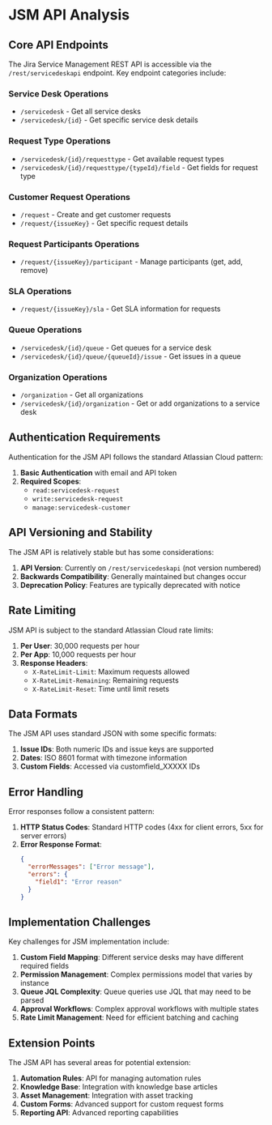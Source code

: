 # JSM API Analysis

## Core API Endpoints

The Jira Service Management REST API is accessible via the `/rest/servicedeskapi` endpoint. Key endpoint categories include:

### Service Desk Operations
- `/servicedesk` - Get all service desks
- `/servicedesk/{id}` - Get specific service desk details

### Request Type Operations
- `/servicedesk/{id}/requesttype` - Get available request types
- `/servicedesk/{id}/requesttype/{typeId}/field` - Get fields for request type

### Customer Request Operations
- `/request` - Create and get customer requests
- `/request/{issueKey}` - Get specific request details

### Request Participants Operations
- `/request/{issueKey}/participant` - Manage participants (get, add, remove)

### SLA Operations
- `/request/{issueKey}/sla` - Get SLA information for requests

### Queue Operations
- `/servicedesk/{id}/queue` - Get queues for a service desk
- `/servicedesk/{id}/queue/{queueId}/issue` - Get issues in a queue

### Organization Operations
- `/organization` - Get all organizations
- `/servicedesk/{id}/organization` - Get or add organizations to a service desk

## Authentication Requirements

Authentication for the JSM API follows the standard Atlassian Cloud pattern:

1. **Basic Authentication** with email and API token
2. **Required Scopes**:
   - `read:servicedesk-request`
   - `write:servicedesk-request`
   - `manage:servicedesk-customer`

## API Versioning and Stability

The JSM API is relatively stable but has some considerations:

1. **API Version**: Currently on `/rest/servicedeskapi` (not version numbered)
2. **Backwards Compatibility**: Generally maintained but changes occur
3. **Deprecation Policy**: Features are typically deprecated with notice

## Rate Limiting

JSM API is subject to the standard Atlassian Cloud rate limits:

1. **Per User**: 30,000 requests per hour
2. **Per App**: 10,000 requests per hour
3. **Response Headers**:
   - `X-RateLimit-Limit`: Maximum requests allowed
   - `X-RateLimit-Remaining`: Remaining requests
   - `X-RateLimit-Reset`: Time until limit resets

## Data Formats

The JSM API uses standard JSON with some specific formats:

1. **Issue IDs**: Both numeric IDs and issue keys are supported
2. **Dates**: ISO 8601 format with timezone information
3. **Custom Fields**: Accessed via customfield_XXXXX IDs

## Error Handling

Error responses follow a consistent pattern:

1. **HTTP Status Codes**: Standard HTTP codes (4xx for client errors, 5xx for server errors)
2. **Error Response Format**:
   ```json
   {
     "errorMessages": ["Error message"],
     "errors": {
       "field1": "Error reason"
     }
   }
   ```

## Implementation Challenges

Key challenges for JSM implementation include:

1. **Custom Field Mapping**: Different service desks may have different required fields
2. **Permission Management**: Complex permissions model that varies by instance
3. **Queue JQL Complexity**: Queue queries use JQL that may need to be parsed
4. **Approval Workflows**: Complex approval workflows with multiple states
5. **Rate Limit Management**: Need for efficient batching and caching

## Extension Points

The JSM API has several areas for potential extension:

1. **Automation Rules**: API for managing automation rules
2. **Knowledge Base**: Integration with knowledge base articles
3. **Asset Management**: Integration with asset tracking
4. **Custom Forms**: Advanced support for custom request forms
5. **Reporting API**: Advanced reporting capabilities
